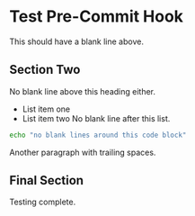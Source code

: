 # Test Pre-Commit Hook
This should have a blank line above.
## Section Two
No blank line above this heading either.
- List item one
- List item two
No blank line after this list.
```bash
echo "no blank lines around this code block"
```
Another paragraph with trailing spaces.

## Final Section
Testing complete.

